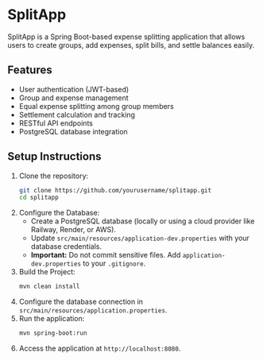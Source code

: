 # SplitApp

SplitApp is a Spring Boot-based expense splitting application that allows users to create groups, add expenses, split bills, and settle balances easily.

## Features

- User authentication (JWT-based)
- Group and expense management
- Equal expense splitting among group members
- Settlement calculation and tracking
- RESTful API endpoints
- PostgreSQL database integration

## Setup Instructions

1. Clone the repository:
   ```bash
   git clone https://github.com/yourusername/splitapp.git
   cd splitapp
   ```
2. Configure the Database:
    - Create a PostgreSQL database (locally or using a cloud provider like Railway, Render, or AWS).
    - Update `src/main/resources/application-dev.properties` with your database credentials.
    - **Important:** Do not commit sensitive files. Add `application-dev.properties` to your `.gitignore`.
3. Build the Project:
   ```bash
   mvn clean install
   ```
4. Configure the database connection in `src/main/resources/application.properties`.
5. Run the application:
   ```bash
   mvn spring-boot:run
   ```
6. Access the application at `http://localhost:8080`.